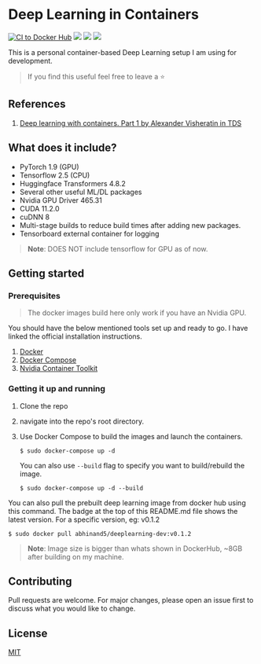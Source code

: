 # Deep Learning in Containers 

[![CI to Docker Hub](https://github.com/abhinand5/deeplearning-dev-containers/actions/workflows/buildAndPush.yml/badge.svg?branch=v0.1.1)](https://github.com/abhinand5/deeplearning-dev-containers/actions/workflows/buildAndPush.yml)
[![](https://img.shields.io/docker/pulls/abhinand5/deeplearning-dev.svg)](https://hub.docker.com/r/abhinand5/deeplearning-dev)
[![](https://img.shields.io/docker/image-size/abhinand5/deeplearning-dev)](https://hub.docker.com/r/abhinand5/deeplearning-dev)
[![](https://img.shields.io/docker/v/abhinand5/deeplearning-dev)](https://hub.docker.com/r/abhinand5/deeplearning-dev)

This is a personal container-based Deep Learning setup I am using for development.

> If you find this useful feel free to leave a :star:

## References
1. [Deep learning with containers. Part 1 by Alexander Visheratin in TDS](https://towardsdatascience.com/deep-learning-with-containers-part-1-4779877492a1)

## What does it include?
- PyTorch 1.9 (GPU)
- Tensorflow 2.5 (CPU)
- Huggingface Transformers 4.8.2 
- Several other useful ML/DL packages
- Nvidia GPU Driver 465.31
- CUDA 11.2.0
- cuDNN 8
- Multi-stage builds to reduce build times after adding new packages. 
- Tensorboard external container for logging

> **Note**: DOES NOT include tensorflow for GPU as of now. 

## Getting started

### Prerequisites

> The docker images build here only work if you have an Nvidia GPU.

You should have the below mentioned tools set up and ready to go. I have linked the official installation instructions.
1. [Docker](https://docs.docker.com/engine/install/)
2. [Docker Compose](https://docs.docker.com/compose/install/)
3. [Nvidia Container Toolkit](https://docs.nvidia.com/datacenter/cloud-native/container-toolkit/install-guide.html#docker)

### Getting it up and running
1. Clone the repo
2. navigate into the repo's root directory. 
3. Use Docker Compose to build the images and launch the containers. 

    `$ sudo docker-compose up -d`

    You can also use `--build` flag to specify you want to build/rebuild the image.

    `$ sudo docker-compose up -d --build`

You can also pull the prebuilt deep learning image from docker hub using this command. The badge at the top of this README.md file shows the latest version. For a specific version, eg: v0.1.2 

`$ sudo docker pull abhinand5/deeplearning-dev:v0.1.2`

> **Note**: Image size is bigger than whats shown in DockerHub, ~8GB after building on my machine.

## Contributing
Pull requests are welcome. For major changes, please open an issue first to discuss what you would like to change.

## License
[MIT](https://choosealicense.com/licenses/mit/)